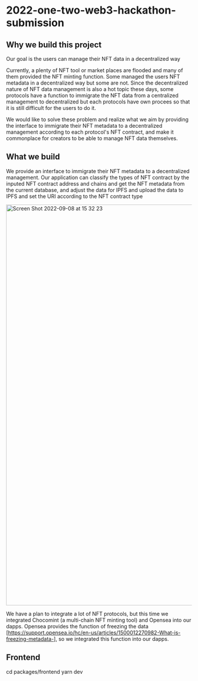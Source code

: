 # 2022-one-two-web3-hackathon-submission

## Why we build this project
Our goal is the users can manage their NFT data in a decentralized way

Currently, a plenty of NFT tool or market places are flooded and many of them provided the NFT minting function. Some managed the users NFT metadata in a decentralized way but some are not. Since the decentralized nature of NFT data management is also a hot topic these days, some protocols have a function to immigrate the NFT data from a centralized management to decentralized but each protocols have own procees so that it is still difficult for the users to do it.

We would like to solve these problem and realize what we aim by providing the interface to immigrate their NFT metadata to a decentralized management according to each protocol's NFT contract, and make it commonplace for creators to be able to manage NFT data themselves.



## What we build
We provide an interface to immigrate their NFT metadata to a decentralized management. Our application can classify the types of NFT contract by the inputed NFT contract address and chains and get the NFT metadata from the current database, and adjust the data for IPFS and upload the data to IPFS and set the URI according to the NFT contract type


<img width="1085" alt="Screen Shot 2022-09-08 at 15 32 23" src="https://user-images.githubusercontent.com/64068653/189062403-2c3dfac5-e870-4124-9cb6-0ccdb618d493.png">

We have a plan to integrate a lot of NFT protocols, but this time we integrated Chocomint (a multi-chain NFT minting tool) and Opensea into our dapps. Opensea provides the function of freezing the data [https://support.opensea.io/hc/en-us/articles/1500012270982-What-is-freezing-metadata-], so we integrated this function into our dapps.



## Frontend
cd packages/frontend
yarn dev
